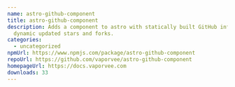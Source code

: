 ```yaml
---
name: astro-github-component
title: astro-github-component
description: Adds a component to astro with statically built GitHub info and
  dynamic updated stars and forks.
categories:
  - uncategorized
npmUrl: https://www.npmjs.com/package/astro-github-component
repoUrl: https://github.com/vaporvee/astro-github-component
homepageUrl: https://docs.vaporvee.com
downloads: 33
---
```

